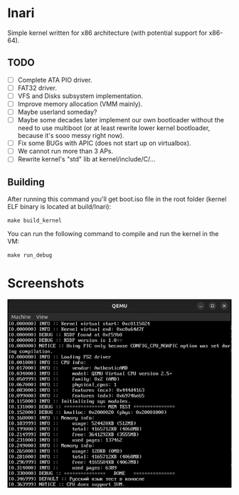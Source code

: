 # Inari
Simple kernel written for x86 architecture (with potential support for x86-64).

## TODO
 - [ ] Complete ATA PIO driver.
 - [ ] FAT32 driver.
 - [ ] VFS and Disks subsystem implementation.
 - [ ] Improve memory allocation (VMM mainly).
 - [ ] Maybe userland someday?
 - [ ] Maybe some decades later implement our own bootloader without the need to use multiboot (or at least rewrite lower kernel bootloader, because it's sooo messy right now).
 - [ ] Fix some BUGs with APIC (does not start up on virtualbox).
 - [ ] We cannot run more than 3 APs.
 - [ ] Rewrite kernel's "std" lib at kernel/include/C/...

## Building
After running this command you'll get boot.iso file in the root folder (kernel ELF binary is located at build/Inari):

```shell
make build_kernel
```

You can run the following command to compile and run the kernel in the VM:

```shell
make run_debug
```

# Screenshots
![](screenshots/qemu.png)
